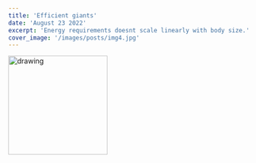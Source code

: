 ```yaml
---
title: 'Efficient giants'
date: 'August 23 2022'
excerpt: 'Energy requirements doesnt scale linearly with body size.'
cover_image: '/images/posts/img4.jpg'
---
```


<img src="/images/posts/img4.jpg" alt="drawing" width="200"/>

